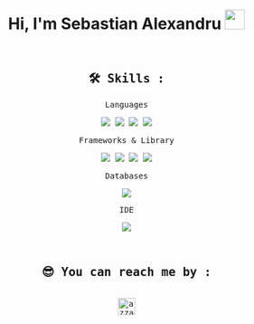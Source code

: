 <h1 align="center">Hi, I'm Sebastian Alexandru <img src="https://media.giphy.com/media/hvRJCLFzcasrR4ia7z/giphy.gif" width="35"></h1>

&nbsp;

<div>
  <samp>
    <h2 align="center">🛠 Skills :</h2>
    <p align="center"> Languages </p>
    <p align="center">
    <img src="https://img.shields.io/badge/-JavaScript-E8CF14?logo=javascript&logoColor=white">
      <img src="https://img.shields.io/badge/-NodeJS-green?logo=nodeJS&logoColor=white">
      <img src="https://img.shields.io/badge/-HTML5-E34F26?logo=html5&logoColor=white">
      <img src="https://img.shields.io/badge/-CSS3-1572B6?logo=css3&logoColor=white">
    </p>
    <p align="center"> Frameworks & Library </p>
    <p align="center">
    <img src="https://img.shields.io/badge/-ReactJs-61DAFB?logo=react&logoColor=white&style=plastic">
    <img src="https://img.shields.io/badge/-ReactNative-61DAFB?logo=react&logoColor=white&style=plastic">
      <img src="https://img.shields.io/badge/Express.js-000000?style=for-the-badge&logo=express&logoColor=white">
      <img src="https://img.shields.io/badge/Postman-FF6C37?style=for-the-badge&logo=Postman&logoColor=white">
    </p>
    <p align="center"> Databases </p>
    <p align="center">
      <img src="https://img.shields.io/badge/-MangoDB-green?logo=MongoDB&logoColor=white">
    </p>
    <p align="center"> IDE </p>
    <p align="center">
      <img src="https://img.shields.io/badge/Visual_Studio_Code-0078D4?style=for-the-badge&logo=visual%20studio%20code&logoColor=white">
    </p>
  </samp>
</div>

&nbsp;

<div>
  <samp>
    <h2 align="center">😎 You can reach me by :</h2>
    <p align="center">
      <br/>
      <a href="https://www.linkedin.com/in/sebastian-alexandru-a1022726b/" target="blank"><img align="center"
         src="https://img.shields.io/badge/linkedin-%231DA1F2.svg?style=for-the-badge&logo=linkedin&logoColor=white"
         alt="azzar" height="30"/></a>
    </p>
  </samp>
</div>
